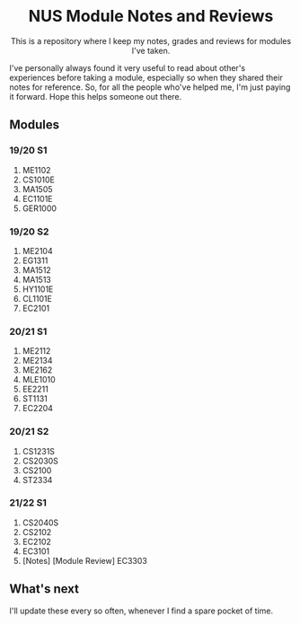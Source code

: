<!-- PROJECT LOGO -->
<br />
<p align="center">
  <h1 align="center">NUS Module Notes and Reviews</h1>

  <p align="center">
    This is a repository where I keep my notes, grades and reviews for modules I've taken. 
  </p>
</p>

I've personally always found it very useful to read about other's experiences before taking a module, especially so when they shared their notes for reference. So, for all the people who've helped me, I'm just paying it forward. Hope this helps someone out there.


## Modules

### 19/20 S1
1. ME1102
2. CS1010E
3. MA1505
4. EC1101E
5. GER1000

### 19/20 S2
1. ME2104
2. EG1311
3. MA1512
4. MA1513
5. HY1101E
6. CL1101E
7. EC2101

### 20/21 S1
1. ME2112
2. ME2134
3. ME2162
4. MLE1010
5. EE2211
6. ST1131
7. EC2204

### 20/21 S2
1. CS1231S
2. CS2030S
3. CS2100
4. ST2334

### 21/22 S1
1. CS2040S
2. CS2102
3. EC2102
4. EC3101
5. [Notes] [Module Review] EC3303


## What's next

I'll update these every so often, whenever I find a spare pocket of time.

